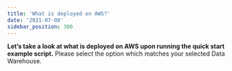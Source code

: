 ```yaml
---
title: 'What is deployed on AWS?'
date: '2021-07-08'
sidebar_position: 300
---
```


**Let’s take a look at what is deployed on AWS upon running the quick start example script.** Please select the option which matches your selected Data Warehouse.
